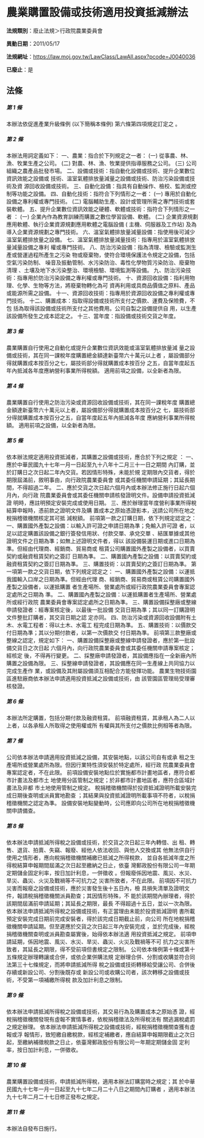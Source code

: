 # 農業購置設備或技術適用投資抵減辦法

**法規類別**：廢止法規＞行政院農業委員會

**異動日期**：2011/05/17  

**法規網址**：https://law.moj.gov.tw/LawClass/LawAll.aspx?pcode=J0040036

**已廢止**：是



## 法條
##### 第 1 條
本辦法依促進產業升級條例 (以下簡稱本條例) 第六條第四項規定訂定之
。

##### 第 2 條
本辦法用詞定義如下：
一、農業：指合於下列規定之一者：
 (一) 從事農、林、漁、牧業生產之公司。
 (二) 對農、林、漁、牧業提供指導服務之公司。
 (三) 公司組織之農產品批發市場。
二、設備或技術：指自動化設備或技術、提升企業數位資訊效能之設備或
    技術、溫室氣體排放量減量之設備或技術、防治污染設備或技術及資
    源回收設備或技術。
三、自動化設備：指具有自動操作、檢校、監測或控制等功能之設備。
四、自動化技術：指符合下列情形之一者：
 (一) 專用於自動化設備之專利權或專門技術。
 (二) 電腦輔助生產、設計或管理所需之專門技術或套裝軟體。
五、提升企業數位資訊效能之硬體、軟體或技術：指符合下列情形之一者
    ：
 (一) 企業內作為教育訓練而購置之數位學習設備、軟體。
 (二) 企業資源規劃應用軟體、執行企業資源規劃應用軟體之電腦設備 (
      主機、伺服器及工作站) 及為導入企業資源規劃之專門技術。
六、溫室氣體排放量減量設備：指使用後可減少溫室氣體排放量之設備。
七、溫室氣體排放量減量技術：指專用於溫室氣體排放量減量設備之專利
    權或專門技術。
八、防治污染設備：指為清理、檢驗或監測生產或營運過程所產生之污染
    物或廢棄物，使符合環境保護法令規定之設備，包括空氣污染防制、
    噪音及振動管制、水污染防治、毒性化學物質污染防治、廢棄物清理
    、土壤及地下水污染整治、環境檢驗、環境監測等設備。
九、防治污染技術：指專用於防治污染設備之專利權或專門技術。
十、資源回收設備：指利用物理、化學、生物等方法，將廢棄物轉化為可
    資再利用或具商品價值之原料、產品或能源所需之設備。
十一、資源回收技術：指專用於資源回收設備之專利權或專門技術。
十二、購置成本：指取得設備或技術所支付之價款、運費及保險費，不包
      括為取得該設備或技術所支付之其他費用。公司自製之設備提供自
      用，以生產該設備所發生之成本認定之。
十三、當年度：指設備或技術交貨之年度。

##### 第 3 條
農業購置自行使用之自動化或提升企業數位資訊效能或溫室氣體排放量減
量之設備或技術，其在同一課稅年度購置總金額達新臺幣六十萬元以上者
，屬設備部分得就購置成本按百分之七，屬技術部分得就購置成本按百分
之五，自當年度起五年內抵減各年度應納營利事業所得稅額。
適用前項之設備，以全新者為限。

##### 第 4 條
農業購置自行使用之防治污染或資源回收設備或技術，其在同一課稅年度
購置總金額達新臺幣六十萬元以上者，屬設備部分得就購置成本按百分之
七，屬技術部分得就購置成本按百分之五，自當年度起五年內抵減各年度
應納營利事業所得稅額。
適用前項之設備，以全新者為限。

##### 第 5 條
依本辦法規定適用投資抵減者，其購置之設備或技術，應合於下列之規定
：
一、應於中華民國九十七年一月一日起至九十八年十二月三十一日之期間
    內訂購，並於訂購日之次日起二年內交貨。若因情形特殊，未能於規
    定期限內交貨者，得於期限屆滿前，敘明事由，向行政院農業委員會
    或其委任機關申請延期；其延長期間，不得超過二年。
二、應於交貨之次日起六個月內或本辦法修正施行日起六個月內，向行政
    院農業委員會或其委任機關申請核發證明文件。設備申請投資抵減證
    明時，應註明預定安裝完成或使用日期。
三、應於辦理當年度營利事業所得稅結算申報時，憑前款之證明文件及購
    置成本之原始憑證影本，送請公司所在地之稅捐稽徵機關核定其可抵
    減稅額。
前項第一款之訂購日期，依下列規定認定之：
一、購置國外產製之設備：以輸入許可證之申請日期為準；免輸入許可證
    者，以足以認定購置該設備之銀行簽發信用狀、付款交單、承兌交單
    、結匯單據或其他證明文件之日期為準；如無上述證明文件者，得以
    該設備裝運日期或進口日期為準。但經由代理商、經銷商、貿易商或
    租賃公司購置國外產製之設備者，以買賣契約或融資租賃契約之簽訂
    日期為準。
二、購置國內產製之設備：以買賣契約或融資租賃契約之簽訂日期為準。
三、購置技術：以買賣契約之簽訂日期為準。
第一項第一款之交貨日期，依下列規定認定之：
一、購置國外產製之設備：以運抵我國輸入口岸之日期為準。但經由代理
    商、經銷商、貿易商或租賃公司購置國外產製之設備者，以運抵購置
    者生產場所、營業處所或經行政院農業委員會專案認定處所之日期為
    準。
二、購置國內產製之設備：以運抵購置者生產場所、營業處所或經行政院
    農業委員會專案認定處所之日期為準。
三、購置設備採整廠或整線申請發證者：經專案核定後，以最後一批設備
    交貨日期為準；其以同一訂購證明文件整批訂購者，其交貨日期之認
    定亦同。
四、防治污染或資源回收設備附有土木、水電工程者：得以土木、水電工
    程完成日期為準。
五、購置技術：以價款交付日期為準；其以分期付款者，以第一次價款交
    付日期為準。
前項第三款整廠或整線之認定，規定如下：
一、購置設備採整廠或整線申請發證者，應於第一批設備交貨日之次日起
    六個月內，向行政院農業委員會或其委任機關申請專案核定；經核定
    後，不得再行變更。
二、採整廠申請發證者，其設備應指在一全新廠內所購置之設備為限。
三、採整線申請發證者，其設備應在同一生產線上共同協力以完成生產作
    業，或設備及其附屬設備須互相配合方能發揮功能。
農業生物技術園區進駐廠商依本辦法申請適用投資抵減之設備或技術，由
該管園區管理局受理審核發證。

##### 第 6 條
本辦法所定購置，包括分期付款及融資租賃。
前項融資租賃，其承租人為二人以上者，以各承租人所取得之使用權或所
有權與其所支付之價款比例相等者為限。

##### 第 7 條
公司依本辦法申請適用投資抵減之設備，其安裝地點，以該公司自有或承
租之生產場所或營業處所為限。但因行業特性須安裝於特定處所，經行政
院農業委員會專案認定者，不在此限。
前項設備安裝地點位於實施都市計畫地區者，應符合都市計畫法及都市土
地使用分區管制之規定；於非都市計畫地區者，應符合區域計畫法及非都
市土地使用管制之規定。
稅捐稽徵機關得於投資抵減證明所載安裝完成日期後查明或派員實地勘查
；其結果與投資抵減證明所載事項不符者，以稅捐稽徵機關之認定為準。
設備安裝地點變動時，公司應即向公司所在地稅捐稽徵機關申請備查。

##### 第 8 條
依本辦法申請抵減所得稅之設備或技術，於交貨之次日起三年內轉借、出
租、轉售、退貨、拍賣、失竊、報廢、經他人依法收回、與他人交換或其
他無法供自行使用之情形者，應向稅捐稽徵機關補繳已抵減之所得稅款，
並自各抵減年度之所得稅結算申報期間屆滿之次日起至繳納之日止，依臺
灣郵政股份有限公司一年期定期儲金固定利率，按日加計利息，一併徵收
。但報廢係因地震、風災、水災、旱災、蟲災、火災及戰禍等不可抗力之
災害所致者，不在此限。
前項因不可抗力災害而報廢之設備或技術，應於災害發生後十五日內，檢
具損失清單及證明文件，報請稅捐稽徵機關派員勘查；其因情形特殊，不
能於該期間內辦理者，得於該期間屆滿前申請延期；其延長之期限，最長
不得超過十五日，並以一次為限。
依本辦法申請抵減所得稅之設備或技術，有正當理由未能於投資抵減證明
書所載預定安裝完成日期前完成安裝者，得於該完成日期截止前，向公司
所在地稅捐稽徵機關申請延期。但至遲應於交貨之次日起三年內安裝完成
，並於完成後，經稅捐稽徵機關查明或派員勘查屬實後，始得依本辦法適
用投資抵減之規定。
前項申請延期，係因地震、風災、水災、旱災、蟲災、火災及戰禍等不可
抗力之災害所致者，其延長之期限，得不受前項但書規定之限制。
公司依本條例第十條或第十五條規定辦理轉讓或合併，或依企業併購法規
定辦理合併、分割或收購並符合同法第三十七條規定，而將申請抵減所得
稅之設備或技術轉移給受讓公司、合併後存續或新設公司、分割後既存或
新設公司或收購公司者，該次轉移之設備或技術，不受第一項補繳所得稅
款及加計利息之限制。

##### 第 9 條
依本辦法申請抵減所得稅之設備或技術，其交易行為及購置成本之原始憑
證，經稅捐稽徵機關發現有虛報不實情事者，依稅捐稽徵法及所得稅法有
關逃漏稅處罰之規定辦理。
依本辦法申請抵減所得稅之設備或技術，經稅捐稽徵機關查獲有虛報或浮
報情形，致短繳自繳稅款，經核定補繳者，應自結算申報期限截止之次日
起，至繳納補徵稅款之日止，依臺灣郵政股份有限公司一年期定期儲金固
定利率，按日加計利息，一併徵收。

##### 第 10 條
農業購置設備或技術，申請抵減所得稅，適用本辦法訂購當時之規定；其
於中華民國九十七年一月一日起至九十七年二月二十八日之期間內訂購者
，適用本辦法九十七年二月二十七日修正發布之規定。

##### 第 11 條
本辦法自發布日施行。


